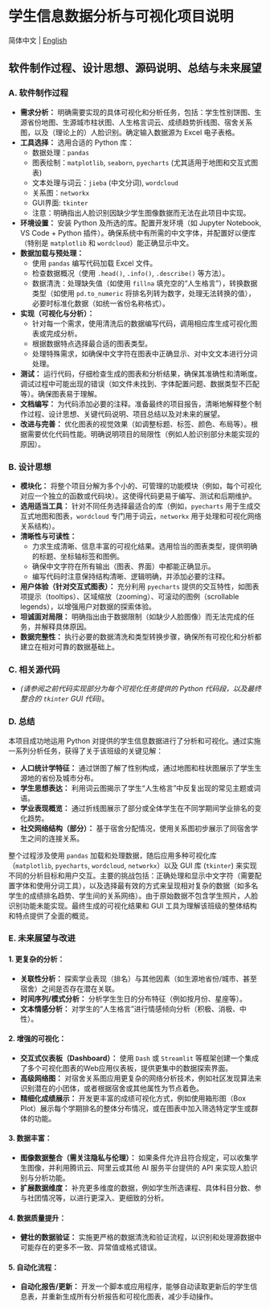 # 学生信息数据分析与可视化项目说明

简体中文 | [English](https://github.com/QDLinux/Data-analysis-and-visualization-of-student-information-in-your-class/blob/main/docs/us/README.md)

## 软件制作过程、设计思想、源码说明、总结与未来展望

### A. 软件制作过程

*   **需求分析：** 明确需要实现的具体可视化和分析任务，包括：学生性别饼图、生源省份地图、生源城市柱状图、人生格言词云、成绩趋势折线图、宿舍关系图，以及（理论上的）人脸识别。确定输入数据源为 Excel 电子表格。
*   **工具选择：** 选用合适的 Python 库：
    *   数据处理：`pandas`
    *   图表绘制：`matplotlib`, `seaborn`, `pyecharts` (尤其适用于地图和交互式图表)
    *   文本处理与词云：`jieba` (中文分词), `wordcloud`
    *   关系图：`networkx`
    *   GUI界面: `tkinter`
    *   注意：明确指出人脸识别因缺少学生图像数据而无法在此项目中实现。
*   **环境设置：** 安装 Python 及所选的库。配置开发环境（如 Jupyter Notebook, VS Code + Python 插件）。确保系统中有所需的中文字体，并配置好以便库（特别是 `matplotlib` 和 `wordcloud`）能正确显示中文。
*   **数据加载与预处理：**
    *   使用 `pandas` 编写代码加载 Excel 文件。
    *   检查数据概况（使用 `.head()`, `.info()`, `.describe()` 等方法）。
    *   数据清洗：处理缺失值（如使用 `fillna` 填充空的“人生格言”），转换数据类型（如使用 `pd.to_numeric` 将排名列转为数字，处理无法转换的值），必要时标准化数据（如统一省份名称格式）。
*   **实现（可视化与分析）：**
    *   针对每一个需求，使用清洗后的数据编写代码，调用相应库生成可视化图表或完成分析。
    *   根据数据特点选择最合适的图表类型。
    *   处理特殊需求，如确保中文字符在图表中正确显示、对中文文本进行分词处理。
*   **测试：** 运行代码，仔细检查生成的图表和分析结果，确保其准确性和清晰度。调试过程中可能出现的错误（如文件未找到、字体配置问题、数据类型不匹配等）。确保图表易于理解。
*   **文档编写：** 为代码添加必要的注释。准备最终的项目报告，清晰地解释整个制作过程、设计思想、关键代码说明、项目总结以及对未来的展望。
*   **改进与完善：** 优化图表的视觉效果（如调整标题、标签、颜色、布局等）。根据需要优化代码性能。明确说明项目的局限性（例如人脸识别部分未能实现的原因）。

### B. 设计思想

*   **模块化：** 将整个项目分解为多个小的、可管理的功能模块（例如，每个可视化对应一个独立的函数或代码块）。这使得代码更易于编写、测试和后期维护。
*   **选用适当工具：** 针对不同任务选择最适合的库（例如，`pyecharts` 用于生成交互式地图和图表，`wordcloud` 专门用于词云，`networkx` 用于处理和可视化网络关系结构）。
*   **清晰性与可读性：**
    *   力求生成清晰、信息丰富的可视化结果。选用恰当的图表类型，提供明确的标题、坐标轴标签和图例。
    *   确保中文字符在所有输出（图表、界面）中都能正确显示。
    *   编写代码时注意保持结构清晰、逻辑明确，并添加必要的注释。
*   **用户体验（针对交互式图表）：** 充分利用 `pyecharts` 提供的交互特性，如图表项提示（tooltips）、区域缩放（zooming）、可滚动的图例（scrollable legends），以增强用户对数据的探索体验。
*   **坦诚面对局限：** 明确指出由于数据限制（如缺少人脸图像）而无法完成的任务，并解释具体原因。
*   **数据完整性：** 执行必要的数据清洗和类型转换步骤，确保所有可视化和分析都建立在相对可靠的数据基础上。

### C. 相关源代码

*   *(请参阅之前代码实现部分为每个可视化任务提供的 Python 代码段，以及最终整合的 `tkinter` GUI 代码)*。

### D. 总结

本项目成功地运用 Python 对提供的学生信息数据进行了分析和可视化。通过实施一系列分析任务，获得了关于该班级的关键见解：

*   **人口统计学特征：** 通过饼图了解了性别构成，通过地图和柱状图展示了学生生源地的省份及城市分布。
*   **学生思想表达：** 利用词云图揭示了学生“人生格言”中反复出现的常见主题或词语。
*   **学业表现概览：** 通过折线图展示了部分或全体学生在不同学期间学业排名的变化趋势。
*   **社交网络结构（部分）：** 基于宿舍分配情况，使用关系图初步展示了同宿舍学生之间的连接关系。

整个过程涉及使用 `pandas` 加载和处理数据，随后应用多种可视化库（`matplotlib`, `pyecharts`, `wordcloud`, `networkx`）以及 GUI 库 (`tkinter`) 来实现不同的分析目标和用户交互。主要的挑战包括：正确处理和显示中文字符（需要配置字体和使用分词工具），以及选择最有效的方式来呈现相对复杂的数据（如多名学生的成绩排名趋势、学生间的关系网络）。由于原始数据不包含学生照片，人脸识别功能未能实现。最终生成的可视化结果和 GUI 工具为理解该班级的整体结构和特点提供了全面的概览。

### E. 未来展望与改进

#### 1. 更复杂的分析：
*   **关联性分析：** 探索学业表现（排名）与其他因素（如生源地省份/城市、甚至宿舍）之间是否存在潜在关联。
*   **时间序列/模式分析：** 分析学生生日的分布特征（例如按月份、星座等）。
*   **文本情感分析：** 对学生的“人生格言”进行情感倾向分析（积极、消极、中性）。

#### 2. 增强的可视化：
*   **交互式仪表板（Dashboard）：** 使用 `Dash` 或 `Streamlit` 等框架创建一个集成了多个可视化图表的Web应用仪表板，提供更集中的数据探索界面。
*   **高级网络图：** 对宿舍关系图应用更复杂的网络分析技术，例如社区发现算法来识别潜在的小团体，或者根据宿舍或其他属性为节点着色。
*   **精细化成绩展示：** 开发更丰富的成绩可视化方式，例如使用箱形图（Box Plot）展示每个学期排名的整体分布情况，或在图表中加入筛选特定学生或群体的功能。

#### 3. 数据丰富：
*   **图像数据整合（需关注隐私与伦理）：** 如果条件允许且符合规定，可以收集学生图像，并利用腾讯云、阿里云或其他 AI 服务平台提供的 API 来实现人脸识别与分析功能。
*   **扩展数据维度：** 补充更多维度的数据，例如学生所选课程、具体科目分数、参与社团情况等，以进行更深入、更细致的分析。

#### 4. 数据质量提升：
*   **健壮的数据验证：** 实施更严格的数据清洗和验证流程，以识别和处理源数据中可能存在的更多不一致、异常值或格式错误。

#### 5. 自动化流程：
*   **自动化报告/更新：** 开发一个脚本或应用程序，能够自动读取更新后的学生信息表，并重新生成所有分析报告和可视化图表，减少手动操作。
